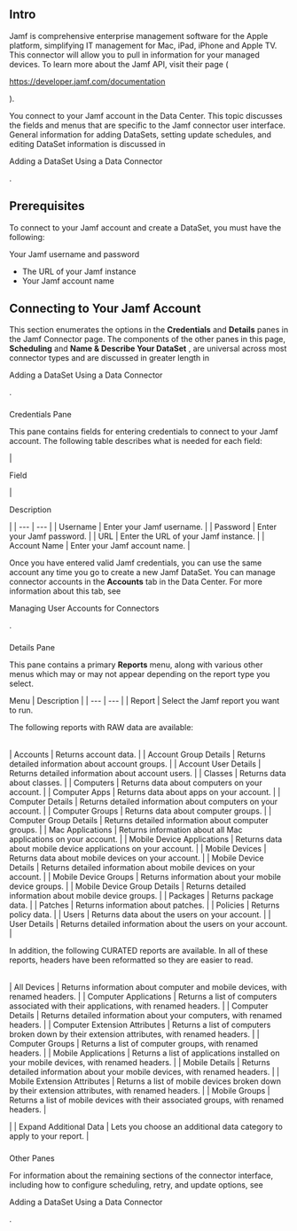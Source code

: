 

Intro
-------

Jamf is comprehensive enterprise management software for the Apple platform, simplifying IT management for Mac, iPad, iPhone and Apple TV. This connector will allow you to pull in information for your managed devices. To learn more about the Jamf API, visit their page (

https://developer.jamf.com/documentation

).


 You connect to your Jamf account in the Data Center. This topic discusses the fields and menus that are specific to the Jamf connector user interface. General information for adding DataSets, setting update schedules, and editing DataSet information is discussed in

Adding a DataSet Using a Data Connector

.


 Prerequisites
---------------

To connect to your Jamf account and create a DataSet, you must have the following:

 Your Jamf username and password
* The URL of your Jamf instance
* Your Jamf account name

Connecting to Your Jamf Account
---------------------------------


 This section enumerates the options in the
 **Credentials**
 and
 **Details**
 panes in the Jamf Connector page. The components of the other panes in this page,
 **Scheduling**
 and
 **Name & Describe Your DataSet**
 , are universal across most connector types and are discussed in greater length in

Adding a DataSet Using a Data Connector

.


###

Credentials Pane


 This pane contains fields for entering credentials to connect to your Jamf account. The following table describes what is needed for each field:


|

Field

|

Description

|
| --- | --- |
|
 Username
  |
 Enter your Jamf username.
  |
|
 Password
  |
 Enter your Jamf password.
  |
|
 URL
  |
 Enter the URL of your Jamf instance.
  |
|
 Account Name
  |
 Enter your Jamf account name.
  |


 Once you have entered valid Jamf credentials, you can use the same account any time you go to create a new Jamf DataSet. You can manage connector accounts in the
 **Accounts**
 tab in the Data Center. For more information about this tab, see

Managing User Accounts for Connectors

.


###
 Details Pane

This pane contains a primary
 **Reports**
 menu, along with various other menus which may or may not appear depending on the report type you select.


 Menu
  |
 Description
  |
| --- | --- |
|
 Report
  |
 Select the Jamf report you want to run.


 The following reports with RAW data are available:


|  |  |
| --- | --- |
|
 Accounts
  |
 Returns account data.
  |
|
 Account Group Details
  |
 Returns detailed information about account groups.
  |
|
 Account User Details
  |
 Returns detailed information about account users.
  |
|
 Classes
  |
 Returns data about classes.
  |
|
 Computers
  |
 Returns data about computers on your account.
  |
|
 Computer Apps
  |
 Returns data about apps on your account.
  |
|
 Computer Details
  |
 Returns detailed information about computers on your account.
  |
|
 Computer Groups
  |
 Returns data about computer groups.
  |
|
 Computer Group Details
  |
 Returns detailed information about computer groups.
  |
|
 Mac Applications
  |
 Returns information about all Mac applications on your account.
  |
|
 Mobile Device Applications
  |
 Returns data about mobile device applications on your account.
  |
|
 Mobile Devices
  |
 Returns data about mobile devices on your account.
  |
|
 Mobile Device Details
  |
 Returns detailed information about mobile devices on your account.
  |
|
 Mobile Device Groups
  |
 Returns information about your mobile device groups.
  |
|
 Mobile Device Group Details
  |
 Returns detailed information about mobile device groups.
  |
|
 Packages
  |
 Returns package data.
  |
|
 Patches
  |
 Returns information about patches.
  |
|
 Policies
  |
 Returns policy data.
  |
|
 Users
  |
 Returns data about the users on your account.
  |
|
 User Details
  |
 Returns detailed information about the users on your account.
  |


 In addition, the following CURATED reports are available. In all of these reports, headers have been reformatted so they are easier to read.


|  |  |
| --- | --- |
|
 All Devices
  |
 Returns information about computer and mobile devices, with renamed headers.
  |
|
 Computer Applications
  |
 Returns a list of computers associated with their applications, with renamed headers.
  |
|
 Computer Details
  |
 Returns detailed information about your computers, with renamed headers.
  |
|
 Computer Extension Attributes
  |
 Returns a list of computers broken down by their extension attributes, with renamed headers.
  |
|
 Computer Groups
  |
 Returns a list of computer groups, with renamed headers.
  |
|
 Mobile Applications
  |
 Returns a list of applications installed on your mobile devices, with renamed headers.
  |
|
 Mobile Details
  |
 Returns detailed information about your mobile devices, with renamed headers.
  |
|
 Mobile Extension Attributes
  |
 Returns a list of mobile devices broken down by their extension attributes, with renamed headers.
  |
|
 Mobile Groups
  |
 Returns a list of mobile devices with their associated groups, with renamed headers.
  |

|
|
 Expand Additional Data
  |
 Lets you choose an additional data category to apply to your report.
  |


###
 Other Panes

For information about the remaining sections of the connector interface, including how to configure scheduling, retry, and update options, see

Adding a DataSet Using a Data Connector

.

